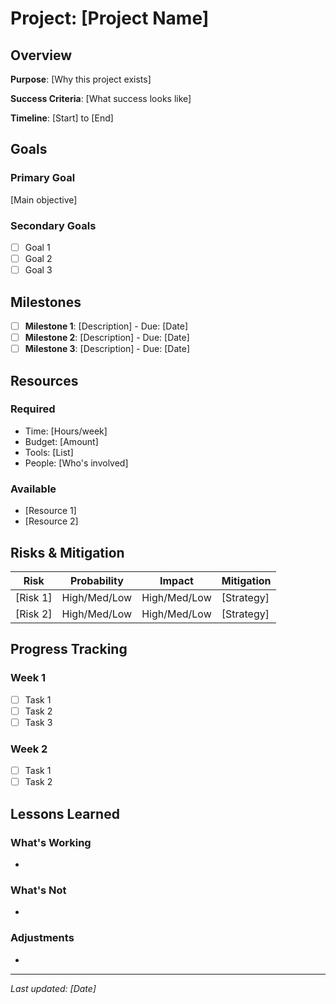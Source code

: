 # Project: [Project Name]

## Overview

**Purpose**: [Why this project exists]

**Success Criteria**: [What success looks like]

**Timeline**: [Start] to [End]

## Goals

### Primary Goal
[Main objective]

### Secondary Goals
- [ ] Goal 1
- [ ] Goal 2
- [ ] Goal 3

## Milestones

- [ ] **Milestone 1**: [Description] - Due: [Date]
- [ ] **Milestone 2**: [Description] - Due: [Date]
- [ ] **Milestone 3**: [Description] - Due: [Date]

## Resources

### Required
- Time: [Hours/week]
- Budget: [Amount]
- Tools: [List]
- People: [Who's involved]

### Available
- [Resource 1]
- [Resource 2]

## Risks & Mitigation

| Risk | Probability | Impact | Mitigation |
|------|------------|--------|------------|
| [Risk 1] | High/Med/Low | High/Med/Low | [Strategy] |
| [Risk 2] | High/Med/Low | High/Med/Low | [Strategy] |

## Progress Tracking

### Week 1
- [ ] Task 1
- [ ] Task 2
- [ ] Task 3

### Week 2
- [ ] Task 1
- [ ] Task 2

## Lessons Learned

### What's Working
- 

### What's Not
- 

### Adjustments
- 

---

*Last updated: [Date]*
